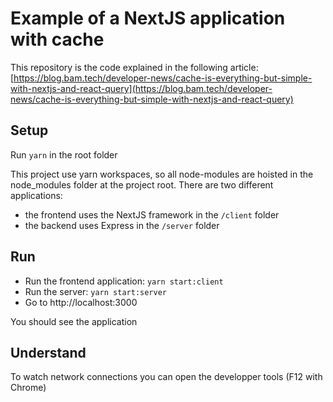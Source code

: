 # Example of a NextJS application with cache

This repository is the code explained in the following article: [https://blog.bam.tech/developer-news/cache-is-everything-but-simple-with-nextjs-and-react-query](https://blog.bam.tech/developer-news/cache-is-everything-but-simple-with-nextjs-and-react-query)

## Setup

Run `yarn` in the root folder

This project use yarn workspaces, so all node-modules are hoisted in the node_modules folder at the project root.
There are two different applications:

- the frontend uses the NextJS framework in the `/client` folder
- the backend uses Express in the `/server` folder

## Run

- Run the frontend application: `yarn start:client`
- Run the server: `yarn start:server`
- Go to http://localhost:3000

You should see the application

## Understand

To watch network connections you can open the developper tools (F12 with Chrome)
